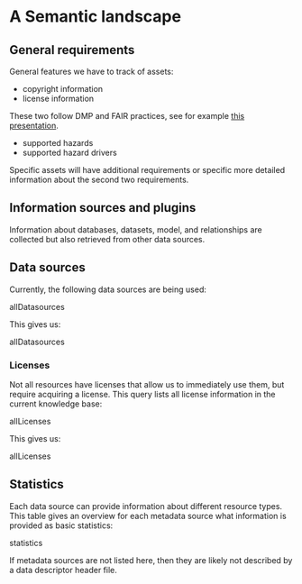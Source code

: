 # A Semantic landscape

## General requirements

General features we have to track of assets:

* <topic>copyright information</topic>
* <topic>license information</topic>

These two follow DMP and FAIR practices, see for example [this presentation](http://doi.org/10.5281/zenodo.3661425).

* supported hazards
* supported hazard drivers

Specific assets will have additional requirements or specific more detailed information about the second two
requirements.

## Information sources and plugins

Information about databases, datasets, model, and relationships
are collected but also retrieved from other <topic>data sources</topic>.

## Data sources

Currently, the following data sources are being used:

<sparql>allDatasources</sparql>

This gives us:

<out>allDatasources</out>

### Licenses

Not all resources have licenses that allow us to immediately use them, but require acquiring a license.
This query lists all license information in the current knowledge base:

<sparql>allLicenses</sparql>

This gives us:

<out>allLicenses</out>


## Statistics

Each data source can provide information about different
resource types. This table gives an overview for each metadata
source what information is provided as basic <topic>statistics</topic>:

<out>statistics</out>

If metadata sources are not listed here, then they are likely not
described by a data descriptor header file.
